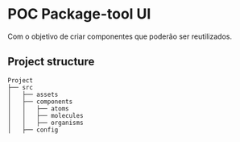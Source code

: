 # POC Package-tool UI
  Com o objetivo de criar componentes que poderão ser reutilizados.

## Project structure

```
Project
├── src
│   ├── assets
│   ├── components
│   │   ├── atoms
│   │   ├── molecules
│   │   ├── organisms
│   ├── config
```
